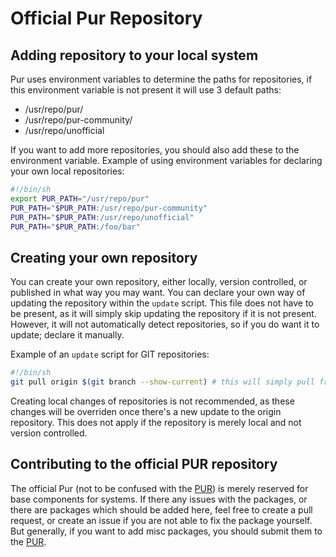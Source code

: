 # Official Pur Repository
## Adding repository to your local system
Pur uses environment variables to determine the paths for repositories, if this environment variable is not present it will use 3 default paths:
* /usr/repo/pur/ 
* /usr/repo/pur-community/
* /usr/repo/unofficial

If you want to add more repositories, you should also add these to the environment variable. Example of using environment variables for declaring your own local repositories:


```sh
#!/bin/sh
export PUR_PATH="/usr/repo/pur"
PUR_PATH="$PUR_PATH:/usr/repo/pur-community"
PUR_PATH="$PUR_PATH:/usr/repo/unofficial"
PUR_PATH="$PUR_PATH:/foo/bar"
```

## Creating your own repository
You can create your own repository, either locally, version controlled, or published in what way you may want. You can declare your own way of updating the repository within the `update` script. This file does not have to be present, as it will simply skip updating the repository if it is not present. However, it will not automatically detect repositories, so if you do want it to update; declare it manually. 

Example of an `update` script for GIT repositories:

```sh
#!/bin/sh
git pull origin $(git branch --show-current) # this will simply pull from the current used branch upon `pur update`.
```

Creating local changes of repositories is not recommended, as these changes will be overriden once there's a new update to the origin repository. This does not apply if the repository is merely local and not version controlled.

## Contributing to the official PUR repository 
The official Pur (not to be confused with the [PUR](https://github.com/purlinux/pur-user-repository)) is merely reserved for base components for systems. If there any issues with the packages, or there are packages which should be added here, feel free to create a pull request, or create an issue if you are not able to fix the package yourself. But generally, if you want to add misc packages, you should submit them to the [PUR](https://github.com/purlinux/pur-user-repository).
